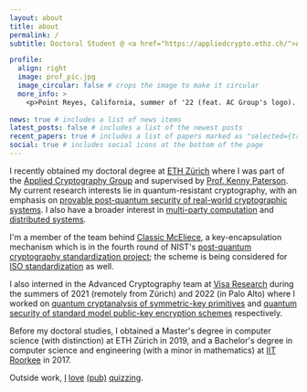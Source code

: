 ```yaml
---
layout: about
title: about
permalink: /
subtitle: Doctoral Student @ <a href="https://appliedcrypto.ethz.ch/">Applied Cryptography Group</a>, <a href="https://ethz.ch/en.html"> ETH Zürich.

profile:
  align: right
  image: prof_pic.jpg
  image_circular: false # crops the image to make it circular
  more_info: >
    <p>Point Reyes, California, summer of '22 (feat. AC Group's logo). </p>
   
news: true # includes a list of news items
latest_posts: false # includes a list of the newest posts
recent_papers: true # includes a list of papers marked as "selected={true}"
social: true # includes social icons at the bottom of the page
---
```


I recently obtained my doctoral degree at [ETH Zürich](https://ethz.ch/en.html) where I was part of the [Applied Cryptography Group](https://appliedcrypto.ethz.ch) and supervised by [Prof. Kenny Paterson](https://inf.ethz.ch/people/person-detail.paterson.html). My current research interests lie in quantum-resistant cryptography, with an emphasis on [provable post-quantum security of real-world cryptographic systems](https://eprint.iacr.org/2022/1696). I also have a broader interest in [multi-party computation](https://eprint.iacr.org/2021/096) and [distributed systems](https://eprint.iacr.org/2020/1408). 

I'm a member of the team behind [Classic McEliece](https://classic.mceliece.org/), a key-encapsulation mechanism which is in the fourth round of NIST's [post-quantum cryptography standardization project](https://csrc.nist.gov/projects/post-quantum-cryptography); the scheme is being considered for [ISO standardization](https://classic.mceliece.org/iso.html) as well.

I also interned in the Advanced Cryptography team at [Visa Research](https://usa.visa.com/about-visa/visa-research.html) during the summers of 2021 (remotely from Zürich) and 2022 (in Palo Alto) where I worked on [quantum cryptanalysis of symmetric-key primitives](https://tosc.iacr.org/index.php/ToSC/article/view/9725) and [quantum security of standard model public-key encryption schemes](https://iacr.org/cryptodb/data/paper.php?pubkey=33701) respectively.

Before my doctoral studies, I obtained a Master's degree in computer science (with distinction) at ETH Zürich in 2019, and a Bachelor's degree in computer science and engineering (with a minor in mathematics) at [IIT Roorkee](https://www.iitr.ac.in/) in 2017. 

Outside work, [I](https://varun-maram.github.io/assets/img/quiz-1.jpg) [love](https://varun-maram.github.io/assets/img/quiz-2.jpg) [(pub)](https://varun-maram.github.io/assets/img/quiz-3.jpg) [quizzing](https://varun-maram.github.io/assets/img/quiz-4.jpg).

